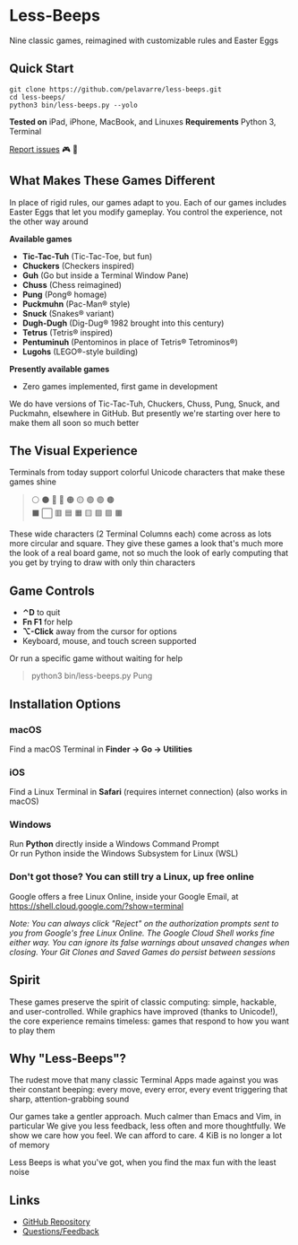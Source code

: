 # Less-Beeps

Nine classic games, reimagined with customizable rules and Easter Eggs


## Quick Start

```
git clone https://github.com/pelavarre/less-beeps.git
cd less-beeps/
python3 bin/less-beeps.py --yolo
```

**Tested on** iPad, iPhone, MacBook, and Linuxes
**Requirements** Python 3, Terminal

[Report issues](https://twitter.com/intent/tweet?text=/@PELaVarre+Less-Beeps) 🎮 👾


## What Makes These Games Different

In place of rigid rules, our games adapt to you.
Each of our games includes Easter Eggs that let you modify gameplay.
You control the experience, not the other way around

**Available games**
- **Tic-Tac-Tuh** (Tic-Tac-Toe, but fun)
- **Chuckers** (Checkers inspired)
- **Guh** (Go but inside a Terminal Window Pane)
- **Chuss** (Chess reimagined)
- **Pung** (Pong® homage)
- **Puckmuhn** (Pac-Man® style)
- **Snuck** (Snakes® variant)
- **Dugh-Dugh** (Dig-Dug® 1982 brought into this century)
- **Tetrus** (Tetris® inspired)
- **Pentuminuh** (Pentominos in place of Tetris® Tetrominos®)
- **Lugohs** (LEGO®-style building)

**Presently available games**
- Zero games implemented, first game in development

We do have versions of
Tic-Tac-Tuh, Chuckers, Chuss, Pung, Snuck, and Puckmahn,
elsewhere in GitHub.
But presently we're starting over here
to make them all soon so much better


## The Visual Experience

Terminals from today
support colorful Unicode characters that make these games shine

> ⚪ ⚫ 🔴 🔵 🟠 🟡 🟢 🟣 🟤 <br>
> ⬛ ⬜ 🟥 🟦 🟧 🟨 🟩 🟪 🟫 <br>

These wide characters (2 Terminal Columns each) come across as lots more circular and square.
They give these games a look that's much more the look of a real board game,
not so much the look of early computing
that you get by trying to draw with only thin characters


## Game Controls

- **⌃D** to quit
- **Fn F1** for help
- **⌥-Click** away from the cursor for options
- Keyboard, mouse, and touch screen supported

Or run a specific game without waiting for help
> python3 bin/less-beeps.py Pung <br>


## Installation Options

### macOS
Find a macOS Terminal in **Finder → Go → Utilities** <br>

### iOS
Find a Linux Terminal in **Safari** (requires internet connection) (also works in macOS) <br>

### Windows
Run **Python** directly inside a Windows Command Prompt <br>
Or run Python inside the Windows Subsystem for Linux (WSL) <br>

### Don't got those? You can still try a Linux, up free online
Google offers a free Linux Online, inside your Google Email, at
https://shell.cloud.google.com/?show=terminal

*Note:
You can always click "Reject" on the authorization prompts
sent to you from Google's free Linux Online.
The Google Cloud Shell works fine either way.
You can ignore its false warnings about unsaved changes when closing.
Your Git Clones and Saved Games do persist between sessions*


## Spirit

These games preserve the spirit of classic computing:
simple, hackable, and user-controlled.
While graphics have improved (thanks to Unicode!),
the core experience remains timeless:
games that respond to how you want to play them


## Why "Less-Beeps"?

The rudest move
that many classic Terminal Apps made against you
was their constant beeping:
every move, every error, every event
triggering that sharp, attention-grabbing sound

Our games take a gentler approach.
Much calmer than Emacs and Vim, in particular
We give you less feedback, less often and more thoughtfully.
We show we care how you feel.
We can afford to care.
4 KiB is no longer a lot of memory

Less Beeps is what you've got,
when you find the max fun with the least noise


## Links

+ [GitHub Repository](https://github.com/pelavarre/less-beeps/blob/main/README.md)
+ [Questions/Feedback](https://twitter.com/intent/tweet?text=/@PELaVarre+Less-Beeps)

<!-- git clone git@github.com:pelavarre/less-beeps.git -->
